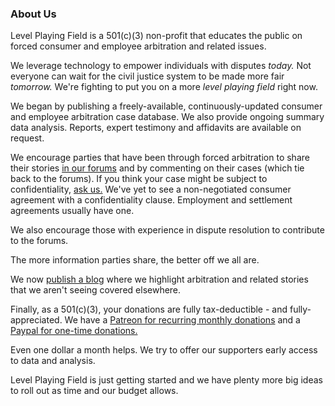 ### About Us

Level Playing Field is a 501(c)(3) non-profit that educates the public on forced consumer and employee arbitration and related issues.

We leverage technology to empower individuals with disputes *today.* Not everyone can wait for the civil justice system to be made more fair *tomorrow.* We're fighting to put you on a more *level playing field* right now.

We began by publishing a freely-available, continuously-updated consumer and employee arbitration case database.  We also provide ongoing summary data analysis.  Reports, expert testimony and affidavits are available on request.

We encourage parties that have been through forced arbitration to share their stories [in our forums](https://forum.levelplayingfield.io) and by commenting on their cases (which tie back to the forums). If you think your case might be subject to confidentiality, [ask us.](mailto:team@lpf.io?subject=About+Us+Confidentiality) We've yet to see a non-negotiated consumer agreement with a confidentiality clause. Employment and settlement agreements usually have one.

We also encourage those with experience in dispute resolution to contribute to the forums.

The more information parties share, the better off we all are.

We now [publish a blog](https://blog.levelplayingfield.io) where we highlight arbitration and related stories that we aren't seeing covered elsewhere.

Finally, as a 501(c)(3), your donations are fully tax-deductible - and fully-appreciated.  We have a [Patreon for recurring monthly donations](https://www.patreon.com/levelplayingfield) and a [Paypal for one-time donations.](https://www.paypal.com/cgi-bin/webscr?cmd=_s-xclick&hosted_button_id=J8KHLEX98Z38Y)

Even one dollar a month helps. We try to offer our supporters early access to data and analysis.

Level Playing Field is just getting started and we have plenty more big ideas to roll out as time and our budget allows.
